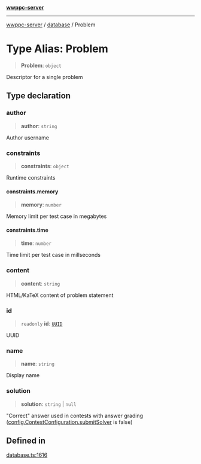 [**wwppc-server**](../../README.md)

***

[wwppc-server](../../modules.md) / [database](../README.md) / Problem

# Type Alias: Problem

> **Problem**: `object`

Descriptor for a single problem

## Type declaration

### author

> **author**: `string`

Author username

### constraints

> **constraints**: `object`

Runtime constraints

#### constraints.memory

> **memory**: `number`

Memory limit per test case in megabytes

#### constraints.time

> **time**: `number`

Time limit per test case in millseconds

### content

> **content**: `string`

HTML/KaTeX content of problem statement

### id

> `readonly` **id**: [`UUID`](../../util/type-aliases/UUID.md)

UUID

### name

> **name**: `string`

Display name

### solution

> **solution**: `string` \| `null`

"Correct" answer used in contests with answer grading ([config.ContestConfiguration.submitSolver](../../config/interfaces/ContestConfiguration.md#submitsolver) is false)

## Defined in

[database.ts:1616](https://github.com/WWPPC/WWPPC-server/blob/2a0f62ef9a8d6c45bd23ae8a1bcfb9cead6c0088/src/database.ts#L1616)
